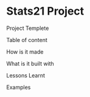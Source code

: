 

# Stats21 Project
Project Templete 

Table of content

How is it made 

What is it built with 


Lessons Learnt 

Examples
